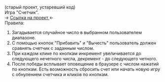 (старый проект, устаревший код) <br>
Игра "Счетчик". <br>
-> <a href="https://yuristy.github.io/counter_game/"> Ссылка на проект </a> <- <br>
Правила: 
1) Загадывается случайное число в выбранном пользователем диапазоне.
2) С помощью кнопок "Прибавить" и "Вычесть" пользователь должен сравнять счетчик с заданным числом.
3) При каждом клике по кнопкам инкремент увеличивается до следующего нечетного числа, декремент - до следующего четного.
4) После победы всплывает оповещение в браузере с числом нажатий по кнопкам.
Есть возможность сбросить счет или начать новую игру с обнулением счетчика и кликов по кнопкам.
